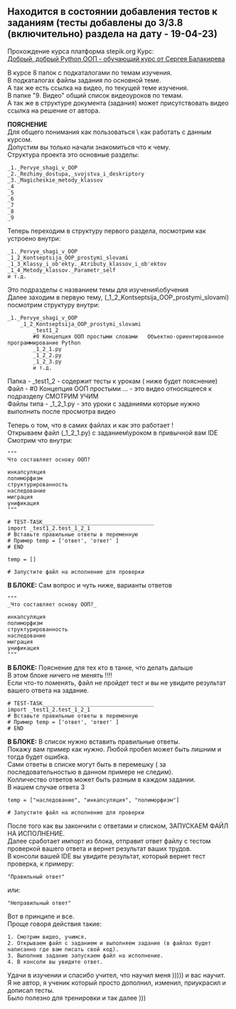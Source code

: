 ## Находится в состоянии добавления тестов к заданиям (тесты добавлены до 3/3.8 (включительно) раздела на дату - 19-04-23)  
  
Прохождение курса платформа stepik.org 
Курс:  
[Добрый, добрый Python ООП - обучающий курс от Сергея Балакирева](https://stepik.org/course/116336/syllabus)

В курсе 8 папок с подкаталогами по темам изучения.  
В подкаталогах файлы задания по основной теме.  
А так же есть ссылка на видео, по текущей теме изучения.  
В папке "9. Видео" общий список видеоуроков по темам.  
А так же в структуре документа (задания) может присутствовать видео ссылка на решение от автора.

**ПОЯСНЕНИЕ**  
Для общего понимания как пользоваться \ как работать с данным курсом.  
Допустим вы только начали знакомиться что к чему.  
Структура проекта это основные разделы:

	_1._Pervye_shagi_v_OOP
	_2._Rezhimy_dostupa,_svojstva_i_deskriptory
	_3._Magicheskie_metody_klassov
	_4
	_5
	_6
	_7
	_8
	_9

Теперь переходим в структуру первого раздела, посмотрим как устроено внутри:

	_1._Pervye_shagi_v_OOP
	_1_2_Kontseptsija_OOP_prostymi_slovami
	_1_3_Klassy_i_ob'ekty._Atributy_klassov_i_ob'ektov
	_1_4_Metody_klassov._Parametr_self
	и т.д.

Это подразделы с названием темы для изучения\обучения  
Далее заходим в первую тему, (_1_2_Kontseptsija_OOP_prostymi_slovami) посмотрим структуру внутри:
	
	_1._Pervye_shagi_v_OOP
		_1_2_Kontseptsija_OOP_prostymi_slovami
			_test1_2
			#0 Концепция ООП простыми словами   Объектно-ориентированное программирование Python
			_1_2_1.py
			_1_2_2.py
			_1_2_3.py
			и т.д.

Папка - _test1_2 - содержит тесты к урокам ( ниже будет пояснение)  
Файл - #0 Концепция ООП простыми ... - это видео относящееся к подразделу СМОТРИМ УЧИМ  
Файлы типа - _1_2_1.py - это уроки с заданиями которые нужно выполнить после просмотра видео

Теперь о том, что в самих файлах и как это работает !  
Открываем файл (_1_2_1.py) c заданием\уроком в привычной вам IDE  
Смотрим что внутри:

	"""
	Что составляет основу ООП?

	инкапсуляция
	полиморфизм
	структурированность
	наследование
	миграция
	унификация
	"""

	# TEST-TASK___________________________________
	import _test1_2.test_1_2_1
	# Вставьте правильные ответы в переменную
	# Пример temp = ['ответ', 'ответ' ]
	# END

	temp = []

	# Запустите файл на исполнение для проверки

**В БЛОКЕ:**
Сам вопрос и чуть ниже, варианты ответов

	"""
	_Что составляет основу ООП?_

	инкапсуляция
	полиморфизм
	структурированность
	наследование
	миграция
	унификация
	"""

**В БЛОКЕ:**
Пояснение для тех кто в танке, что делать дальше  
В этом блоке ничего не менять  !!!!  
Если что-то поменять, файл не пройдет тест и вы не увидите результат вашего ответа на задание.

	# TEST-TASK___________________________________
	import _test1_2.test_1_2_1
	# Вставьте правильные ответы в переменную
	# Пример temp = ['ответ', 'ответ' ]
	# END

**В БЛОКЕ:**
В список нужно вставить правильные ответы.  
Покажу вам пример как нужно. Любой пробел может быть лишним и тогда будет ошибка.  
Сами ответы в списке могут быть в перемешку ( за последовательностью в данном примере не следим).  
Колличество ответов может быть разным в каждом задании.  
В нашем случае ответа 3

	temp = ["наследование", "инкапсуляция", "полиморфизм"]

	# Запустите файл на исполнение для проверки

После того как вы закончили с ответами и списком, ЗАПУСКАЕМ ФАЙЛ НА ИСПОЛНЕНИЕ.  
Далее сработает импорт из блока, отправит ответ файлу с тестом проверкой вашего ответа и вернет результат ваших трудов.  
В консоли вашей IDE вы увидите результат, который вернет тест проверка, к примеру:

	"Правильный ответ"
или:

	"Неправильный ответ"

Вот в принципе и все.  
Проще говоря действия такие:

	1. Смотрим видео, учимся.
	2. Открываем файл с заданием и выполняем задание (в файлах будет написанно где вам писать свой код).
	3. Выполнив задание запускаем файл на исполнение.
	4. В консоли вы увидите ответ.
	
Удачи в изучении и спасибо учител, что научил меня ))))) и вас научит.  
Я не автор, я ученик который просто дополнил, изменил, приукрасил и дописал тесты.  
Было полезно для тренировки и так далее ))) 

